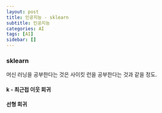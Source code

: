 ```yaml
---
layout: post
title: 인공지능 - sklearn
subtitle: 인공지능
categories: AI
tags: [AI]
sidebar: []
---
```


### sklearn

머신 러닝을 공부한다는 것은 사이킷 런을 공부한다는 것과 같을 정도.

#### k - 최근접 이웃 회귀

#### 선형 회귀



```

```
